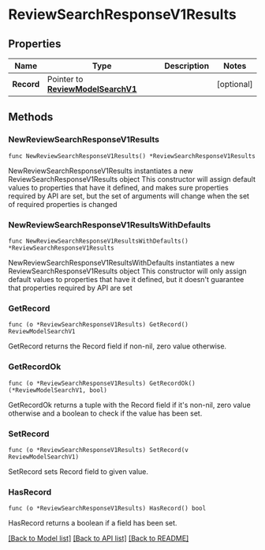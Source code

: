 # ReviewSearchResponseV1Results

## Properties

Name | Type | Description | Notes
------------ | ------------- | ------------- | -------------
**Record** | Pointer to [**ReviewModelSearchV1**](ReviewModelSearchV1.md) |  | [optional] 

## Methods

### NewReviewSearchResponseV1Results

`func NewReviewSearchResponseV1Results() *ReviewSearchResponseV1Results`

NewReviewSearchResponseV1Results instantiates a new ReviewSearchResponseV1Results object
This constructor will assign default values to properties that have it defined,
and makes sure properties required by API are set, but the set of arguments
will change when the set of required properties is changed

### NewReviewSearchResponseV1ResultsWithDefaults

`func NewReviewSearchResponseV1ResultsWithDefaults() *ReviewSearchResponseV1Results`

NewReviewSearchResponseV1ResultsWithDefaults instantiates a new ReviewSearchResponseV1Results object
This constructor will only assign default values to properties that have it defined,
but it doesn't guarantee that properties required by API are set

### GetRecord

`func (o *ReviewSearchResponseV1Results) GetRecord() ReviewModelSearchV1`

GetRecord returns the Record field if non-nil, zero value otherwise.

### GetRecordOk

`func (o *ReviewSearchResponseV1Results) GetRecordOk() (*ReviewModelSearchV1, bool)`

GetRecordOk returns a tuple with the Record field if it's non-nil, zero value otherwise
and a boolean to check if the value has been set.

### SetRecord

`func (o *ReviewSearchResponseV1Results) SetRecord(v ReviewModelSearchV1)`

SetRecord sets Record field to given value.

### HasRecord

`func (o *ReviewSearchResponseV1Results) HasRecord() bool`

HasRecord returns a boolean if a field has been set.


[[Back to Model list]](../README.md#documentation-for-models) [[Back to API list]](../README.md#documentation-for-api-endpoints) [[Back to README]](../README.md)


